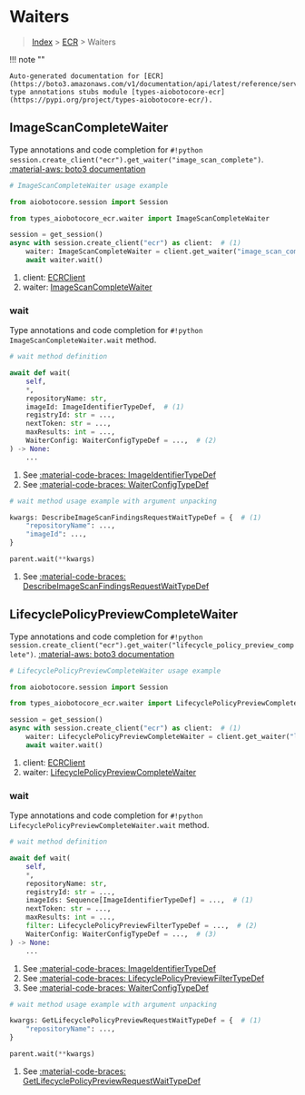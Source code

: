 # Waiters

> [Index](../README.md) > [ECR](./README.md) > Waiters

!!! note ""

    Auto-generated documentation for [ECR](https://boto3.amazonaws.com/v1/documentation/api/latest/reference/services/ecr.html#ecr)
    type annotations stubs module [types-aiobotocore-ecr](https://pypi.org/project/types-aiobotocore-ecr/).

## ImageScanCompleteWaiter

Type annotations and code completion for `#!python session.create_client("ecr").get_waiter("image_scan_complete")`.
[:material-aws: boto3 documentation](https://boto3.amazonaws.com/v1/documentation/api/latest/reference/services/ecr/waiter/ImageScanComplete.html#ECR.Waiter.ImageScanComplete)

```python
# ImageScanCompleteWaiter usage example

from aiobotocore.session import Session

from types_aiobotocore_ecr.waiter import ImageScanCompleteWaiter

session = get_session()
async with session.create_client("ecr") as client:  # (1)
    waiter: ImageScanCompleteWaiter = client.get_waiter("image_scan_complete")  # (2)
    await waiter.wait()
```

1. client: [ECRClient](./client.md)
2. waiter: [ImageScanCompleteWaiter](./waiters.md#imagescancompletewaiter)


### wait

Type annotations and code completion for `#!python ImageScanCompleteWaiter.wait` method.

```python
# wait method definition

await def wait(
    self,
    *,
    repositoryName: str,
    imageId: ImageIdentifierTypeDef,  # (1)
    registryId: str = ...,
    nextToken: str = ...,
    maxResults: int = ...,
    WaiterConfig: WaiterConfigTypeDef = ...,  # (2)
) -> None:
    ...
```

1. See [:material-code-braces: ImageIdentifierTypeDef](./type_defs.md#imageidentifiertypedef) 
2. See [:material-code-braces: WaiterConfigTypeDef](./type_defs.md#waiterconfigtypedef) 


```python
# wait method usage example with argument unpacking

kwargs: DescribeImageScanFindingsRequestWaitTypeDef = {  # (1)
    "repositoryName": ...,
    "imageId": ...,
}

parent.wait(**kwargs)
```

1. See [:material-code-braces: DescribeImageScanFindingsRequestWaitTypeDef](./type_defs.md#describeimagescanfindingsrequestwaittypedef) 
## LifecyclePolicyPreviewCompleteWaiter

Type annotations and code completion for `#!python session.create_client("ecr").get_waiter("lifecycle_policy_preview_complete")`.
[:material-aws: boto3 documentation](https://boto3.amazonaws.com/v1/documentation/api/latest/reference/services/ecr/waiter/LifecyclePolicyPreviewComplete.html#ECR.Waiter.LifecyclePolicyPreviewComplete)

```python
# LifecyclePolicyPreviewCompleteWaiter usage example

from aiobotocore.session import Session

from types_aiobotocore_ecr.waiter import LifecyclePolicyPreviewCompleteWaiter

session = get_session()
async with session.create_client("ecr") as client:  # (1)
    waiter: LifecyclePolicyPreviewCompleteWaiter = client.get_waiter("lifecycle_policy_preview_complete")  # (2)
    await waiter.wait()
```

1. client: [ECRClient](./client.md)
2. waiter: [LifecyclePolicyPreviewCompleteWaiter](./waiters.md#lifecyclepolicypreviewcompletewaiter)


### wait

Type annotations and code completion for `#!python LifecyclePolicyPreviewCompleteWaiter.wait` method.

```python
# wait method definition

await def wait(
    self,
    *,
    repositoryName: str,
    registryId: str = ...,
    imageIds: Sequence[ImageIdentifierTypeDef] = ...,  # (1)
    nextToken: str = ...,
    maxResults: int = ...,
    filter: LifecyclePolicyPreviewFilterTypeDef = ...,  # (2)
    WaiterConfig: WaiterConfigTypeDef = ...,  # (3)
) -> None:
    ...
```

1. See [:material-code-braces: ImageIdentifierTypeDef](./type_defs.md#imageidentifiertypedef) 
2. See [:material-code-braces: LifecyclePolicyPreviewFilterTypeDef](./type_defs.md#lifecyclepolicypreviewfiltertypedef) 
3. See [:material-code-braces: WaiterConfigTypeDef](./type_defs.md#waiterconfigtypedef) 


```python
# wait method usage example with argument unpacking

kwargs: GetLifecyclePolicyPreviewRequestWaitTypeDef = {  # (1)
    "repositoryName": ...,
}

parent.wait(**kwargs)
```

1. See [:material-code-braces: GetLifecyclePolicyPreviewRequestWaitTypeDef](./type_defs.md#getlifecyclepolicypreviewrequestwaittypedef) 
